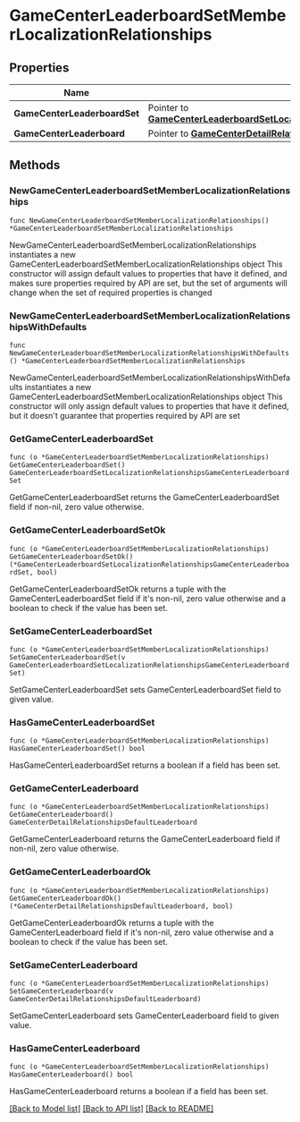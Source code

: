 # GameCenterLeaderboardSetMemberLocalizationRelationships

## Properties

Name | Type | Description | Notes
------------ | ------------- | ------------- | -------------
**GameCenterLeaderboardSet** | Pointer to [**GameCenterLeaderboardSetLocalizationRelationshipsGameCenterLeaderboardSet**](GameCenterLeaderboardSetLocalizationRelationshipsGameCenterLeaderboardSet.md) |  | [optional] 
**GameCenterLeaderboard** | Pointer to [**GameCenterDetailRelationshipsDefaultLeaderboard**](GameCenterDetailRelationshipsDefaultLeaderboard.md) |  | [optional] 

## Methods

### NewGameCenterLeaderboardSetMemberLocalizationRelationships

`func NewGameCenterLeaderboardSetMemberLocalizationRelationships() *GameCenterLeaderboardSetMemberLocalizationRelationships`

NewGameCenterLeaderboardSetMemberLocalizationRelationships instantiates a new GameCenterLeaderboardSetMemberLocalizationRelationships object
This constructor will assign default values to properties that have it defined,
and makes sure properties required by API are set, but the set of arguments
will change when the set of required properties is changed

### NewGameCenterLeaderboardSetMemberLocalizationRelationshipsWithDefaults

`func NewGameCenterLeaderboardSetMemberLocalizationRelationshipsWithDefaults() *GameCenterLeaderboardSetMemberLocalizationRelationships`

NewGameCenterLeaderboardSetMemberLocalizationRelationshipsWithDefaults instantiates a new GameCenterLeaderboardSetMemberLocalizationRelationships object
This constructor will only assign default values to properties that have it defined,
but it doesn't guarantee that properties required by API are set

### GetGameCenterLeaderboardSet

`func (o *GameCenterLeaderboardSetMemberLocalizationRelationships) GetGameCenterLeaderboardSet() GameCenterLeaderboardSetLocalizationRelationshipsGameCenterLeaderboardSet`

GetGameCenterLeaderboardSet returns the GameCenterLeaderboardSet field if non-nil, zero value otherwise.

### GetGameCenterLeaderboardSetOk

`func (o *GameCenterLeaderboardSetMemberLocalizationRelationships) GetGameCenterLeaderboardSetOk() (*GameCenterLeaderboardSetLocalizationRelationshipsGameCenterLeaderboardSet, bool)`

GetGameCenterLeaderboardSetOk returns a tuple with the GameCenterLeaderboardSet field if it's non-nil, zero value otherwise
and a boolean to check if the value has been set.

### SetGameCenterLeaderboardSet

`func (o *GameCenterLeaderboardSetMemberLocalizationRelationships) SetGameCenterLeaderboardSet(v GameCenterLeaderboardSetLocalizationRelationshipsGameCenterLeaderboardSet)`

SetGameCenterLeaderboardSet sets GameCenterLeaderboardSet field to given value.

### HasGameCenterLeaderboardSet

`func (o *GameCenterLeaderboardSetMemberLocalizationRelationships) HasGameCenterLeaderboardSet() bool`

HasGameCenterLeaderboardSet returns a boolean if a field has been set.

### GetGameCenterLeaderboard

`func (o *GameCenterLeaderboardSetMemberLocalizationRelationships) GetGameCenterLeaderboard() GameCenterDetailRelationshipsDefaultLeaderboard`

GetGameCenterLeaderboard returns the GameCenterLeaderboard field if non-nil, zero value otherwise.

### GetGameCenterLeaderboardOk

`func (o *GameCenterLeaderboardSetMemberLocalizationRelationships) GetGameCenterLeaderboardOk() (*GameCenterDetailRelationshipsDefaultLeaderboard, bool)`

GetGameCenterLeaderboardOk returns a tuple with the GameCenterLeaderboard field if it's non-nil, zero value otherwise
and a boolean to check if the value has been set.

### SetGameCenterLeaderboard

`func (o *GameCenterLeaderboardSetMemberLocalizationRelationships) SetGameCenterLeaderboard(v GameCenterDetailRelationshipsDefaultLeaderboard)`

SetGameCenterLeaderboard sets GameCenterLeaderboard field to given value.

### HasGameCenterLeaderboard

`func (o *GameCenterLeaderboardSetMemberLocalizationRelationships) HasGameCenterLeaderboard() bool`

HasGameCenterLeaderboard returns a boolean if a field has been set.


[[Back to Model list]](../README.md#documentation-for-models) [[Back to API list]](../README.md#documentation-for-api-endpoints) [[Back to README]](../README.md)


